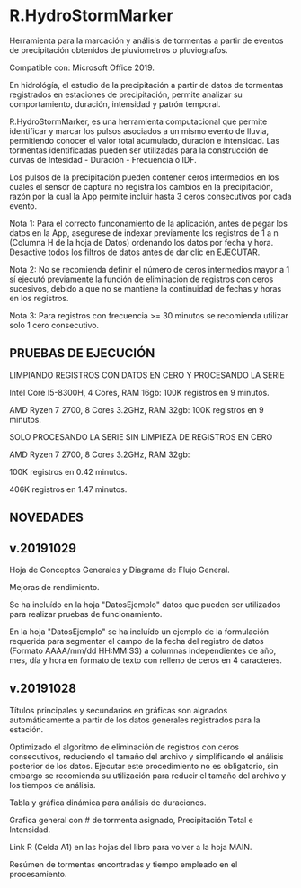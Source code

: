 # R.HydroStormMarker
Herramienta para la marcación y análisis de tormentas a partir de eventos de precipitación obtenidos de pluviometros o pluviografos.

Compatible con: Microsoft Office 2019.

En hidrológía, el estudio de la precipitación a partir de datos de tormentas registrados en estaciones de precipitación, permite analizar su comportamiento, duración, intensidad y patrón temporal.

R.HydroStormMarker, es una herramienta computacional que permite identificar y marcar los pulsos asociados a un mismo evento de lluvia, permitiendo conocer el valor total acumulado, duración e intensidad. Las tormentas identificadas pueden ser utilizadas para la construcción de curvas de Intesidad - Duración - Frecuencia ó IDF.

Los pulsos de la precipitación pueden contener ceros intermedios en los cuales el sensor de captura no registra los cambios en la precipitación, razón por la cual la App permite incluir hasta 3 ceros consecutivos por cada evento. 

Nota 1: Para el correcto funconamiento de la aplicación, antes de pegar los datos en la App, asegurese de indexar previamente los registros de 1 a n (Columna H de la hoja de Datos) ordenando los datos por fecha y hora. Desactive todos los filtros de datos antes de dar clic en EJECUTAR.

Nota 2: No se recomienda definir el número de ceros intermedios mayor a 1 sí ejecutó previamente la función de eliminación de registros con ceros sucesivos, debido a que no se mantiene la continuidad de fechas y horas en los registros. 

Nota 3: Para registros con frecuencia >= 30 minutos se recomienda utilizar solo 1 cero consecutivo.


PRUEBAS DE EJECUCIÓN
-------------------

LIMPIANDO REGISTROS CON DATOS EN CERO Y PROCESANDO LA SERIE

Intel Core I5-8300H, 4 Cores, RAM 16gb: 100K registros en 9 minutos.

AMD Ryzen 7 2700, 8 Cores 3.2GHz, RAM 32gb: 100K registros en 9 minutos.

SOLO PROCESANDO LA SERIE SIN LIMPIEZA DE REGISTROS EN CERO

AMD Ryzen 7 2700, 8 Cores 3.2GHz, RAM 32gb: 

  100K registros en 0.42 minutos.
  
  406K registros en 1.47 minutos.


NOVEDADES
----------------------

v.20191029
----------

Hoja de Conceptos Generales y Diagrama de Flujo General.

Mejoras de rendimiento.

Se ha incluído en la hoja "DatosEjemplo" datos que pueden ser utilizados para realizar pruebas de funcionamiento.

En la hoja "DatosEjemplo" se ha incluído un ejemplo de la formulación requerida para segmentar el campo de la fecha del registro de datos (Formato AAAA/mm/dd HH:MM:SS) a columnas independientes de año, mes, día y hora en formato de texto con relleno de ceros en 4 caracteres.


v.20191028
----------

Títulos principales y secundarios en gráficas son aignados automáticamente a partir de los datos generales registrados para la estación.

Optimizado el algoritmo de eliminación de registros con ceros consecutivos, reduciendo el tamaño del archivo y simplificando el análisis posterior de los datos. Ejecutar este procedimiento no es obligatorio, sin embargo se recomienda su utilización para reducir el tamaño del archivo y los tiempos de análisis.

Tabla y gráfica dinámica para análisis de duraciones.

Grafica general con # de tormenta asignado, Precipitación Total e Intensidad.

Link R (Celda A1) en las hojas del libro para volver a la hoja MAIN.

Resúmen de tormentas encontradas y tiempo empleado en el procesamiento.
